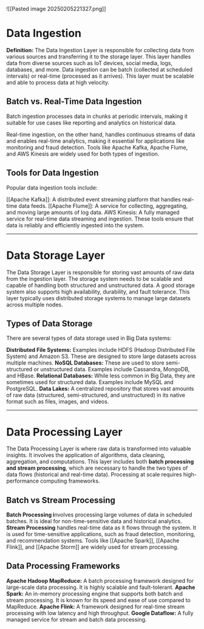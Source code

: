 ![[Pasted image 20250205221327.png]]

# Data Ingestion

**Definition:** The Data Ingestion Layer is responsible for collecting data from various sources and transferring it to the storage layer. This layer handles data from diverse sources such as IoT devices, social media, logs, databases, and more. 
Data ingestion can be batch (collected at scheduled intervals) or real-time (processed as it arrives). This layer must be scalable and able to process data at high velocity.

## Batch vs. Real-Time Data Ingestion

Batch ingestion processes data in chunks at periodic intervals, making it suitable for use cases like reporting and analytics on historical data.

Real-time ingestion, on the other hand, handles continuous streams of data and enables real-time analytics, making it essential for applications like monitoring and fraud detection. Tools like Apache Kafka, Apache Flume, and AWS Kinesis are widely used for both types of ingestion.

## Tools for Data Ingestion

Popular data ingestion tools include:

[[Apache Kafka]]: A distributed event streaming platform that handles real-time data feeds.
[[Apache Flume]]: A service for collecting, aggregating, and moving large amounts of log data.
AWS Kinesis: A fully managed service for real-time data streaming and ingestion. These tools ensure that data is reliably and efficiently ingested into the system.

---
# Data Storage Layer

The Data Storage Layer is responsible for storing vast amounts of raw data from the ingestion layer. The storage system needs to be scalable and capable of handling both structured and unstructured data. A good storage system also supports high availability, durability, and fault tolerance. This layer typically uses distributed storage systems to manage large datasets across multiple nodes.

## Types of Data Storage

There are several types of data storage used in Big Data systems:

**Distributed File Systems:** Examples include HDFS (Hadoop Distributed File System) and Amazon S3. These are designed to store large datasets across multiple machines.
**NoSQL Databases:** These are used to store semi-structured or unstructured data. Examples include Cassandra, MongoDB, and HBase.
**Relational Databases:** While less common in Big Data, they are sometimes used for structured data. Examples include MySQL and PostgreSQL.
**Data Lakes:** A centralized repository that stores vast amounts of raw data (structured, semi-structured, and unstructured) in its native format such as files, images, and videos.

---
# Data Processing Layer

The Data Processing Layer is where raw data is transformed into valuable insights. It involves the application of algorithms, data cleaning, aggregation, and computations. 
This layer includes both **batch processing and stream processing**, which are necessary to handle the two types of data flows (historical and real-time data). Processing at scale requires high-performance computing frameworks.

## Batch vs Stream Processing

**Batch Processing i**nvolves processing large volumes of data in scheduled batches. It is ideal for non-time-sensitive data and historical analytics.
**Stream Processing** handles real-time data as it flows through the system. It is used for time-sensitive applications, such as fraud detection, monitoring, and recommendation systems. Tools like [[Apache Spark]], [[Apache Flink]], and [[Apache Storm]] are widely used for stream processing.

## Data Processing Frameworks

**Apache Hadoop MapReduce:** A batch processing framework designed for large-scale data processing. It is highly scalable and fault-tolerant.
**Apache Spark:** An in-memory processing engine that supports both batch and stream processing. It is known for its speed and ease of use compared to MapReduce.
**Apache Flink:** A framework designed for real-time stream processing with low latency and high throughput.
**Google Dataflow:** A fully managed service for stream and batch data processing.
